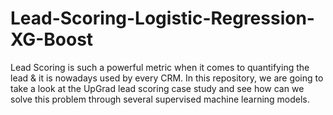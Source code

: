 # Lead-Scoring-Logistic-Regression-XG-Boost
Lead Scoring is such a powerful metric when it comes to quantifying the lead &amp; it is nowadays used by every CRM. In this repository, we are going to take a look at the UpGrad lead scoring case study and see how can we solve this problem through several supervised machine learning models.
